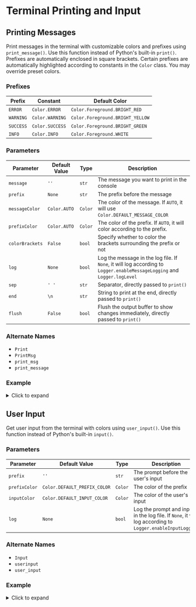 # Terminal Printing and Input
## Printing Messages
Print messages in the terminal with customizable colors and prefixes using `print_message()`. Use this function instead of Python's built-in `print()`.
Prefixes are automatically enclosed in square brackets.
Certain prefixes are automatically highlighted according to constants in the `Color` class.
You may override preset colors.

### Prefixes
|Prefix|Constant|Default Color|
---------|---------------|--------------------------------
`ERROR`  |`Color.ERROR`  |`Color.Foreground.BRIGHT_RED`
`WARNING`|`Color.WARNING`|`Color.Foreground.BRIGHT_YELLOW`
`SUCCESS`|`Color.SUCCESS`|`Color.Foreground.BRIGHT_GREEN`
`INFO`   |`Color.INFO`   |`Color.Foreground.WHITE`

### Parameters
|Parameter|Default Value|Type|Description|
---------------|------------|-------|--------------------------------------------
`message`      |`''`        |`str`  |The message you want to print in the console
`prefix`       |`None`      |`str`  |The prefix before the message
`messageColor` |`Color.AUTO`|`Color`|The color of the message. If `AUTO`, it will use `Color.DEFAULT_MESSAGE_COLOR`
`prefixColor`  |`Color.AUTO`|`Color`|The color of the prefix. If `AUTO`, it will color according to the prefix.
`colorBrackets`|`False`     |`bool` |Specify whether to color the brackets surrounding the prefix or not
`log`          |`None`      |`bool` |Log the message in the log file. If `None`, it will log according to `Logger.enableMessageLogging` and `Logger.logLevel`
`sep`          |`' '`       |`str`  |Separator, directly passed to `print()`
`end`          |`\n`        |`str`  |String to print at the end, directly passed to `print()`
`flush`        |`False`     |`bool` |Flush the output buffer to show changes immediately, directly passed to `print()`

### Alternate Names
- `Print`
- `PrintMsg`
- `print_msg`
- `print_message`

### Example
<details>
<summary>Click to expand</summary>

```python
from pyco import *

print_message("This is a normal message")
print_message("This is an error message", prefix="ERROR")
print_message("This is a warning message", prefix="WARNING")
print_message("This is a success message", prefix="SUCCESS")
print_message("This is an info message", prefix="INFO")
print_message("Automatic prefix highlighting is case insensitive", "Success")
print_message("This is a message with a custom prefix", prefix="Custom Prefix")
print_message("This is a message with a custom color", messageColor=Color.Fore.BRIGHT_CYAN)
print_message("You can combine custom prefixes and colors", prefix="Example", prefixColor=Color.Fore.BRIGHT_MAGENTA)
print_message("You can even override preset message colors", prefix="ERROR", prefixColor=Color.Fore.BRIGHT_GREEN)
print_message("You can set the colors for the message and prefix separately", prefix="Example", messageColor=Color.Fore.RED, prefixColor=Color.Fore.YELLOW)
print_message("For even more customizability, you can choose whether to color only the prefix,", prefix="INFO", prefixColor=Color.Fore.BRIGHT_BLUE)
print_message("Or the brackets as well", prefix="INFO", prefixColor=Color.Fore.BRIGHT_BLUE, colorBrackets=True)
print_message("This message has been logged in the log file", prefix="INFO", log=True)
```
![demo-print-message.png](images/demo-print-message.png "demo-print-message.py")
</details>

## User Input
Get user input from the terminal with colors using `user_input()`. Use this function instead of Python's built-in `input()`.

### Parameters
|Parameter|Default Value|Type|Description|
-------------|----------------------------|-------|----------------------------------
`prefix`     |`''`                        |`str`  |The prompt before the user's input
`prefixColor`|`Color.DEFAULT_PREFIX_COLOR`|`Color`|The color of the prefix
`inputColor` |`Color.DEFAULT_INPUT_COLOR` |`Color`|The color of the user's input
`log`        |`None`                      |`bool` |Log the prompt and input in the log file. If `None`, it will log according to `Logger.enableInputLogging`

### Alternate Names
- `Input`
- `userinput`
- `user_input`

### Example
<details>
<summary>Click to expand</summary>

```python
from pyco import *

user_input("Plain prompt: ")
user_input("Prompt in green: ", Fore.GREEN)
user_input("Prompt in bright red, user input in cyan: ", Fore.BRIGHT_RED, Fore.CYAN)
user_input("Prompt in blue on a bright white background, user input in bright magenta with an underline: ", Fore.BLUE + Back.BRIGHT_WHITE, Fore.BRIGHT_MAGENTA + Style.UNDERLINE)
user_input("This prompt and following user input has been logged: ", log=True)
```
![demo-user-input.png](images/demo-user-input.png "demo-user-input.py")
</details>
